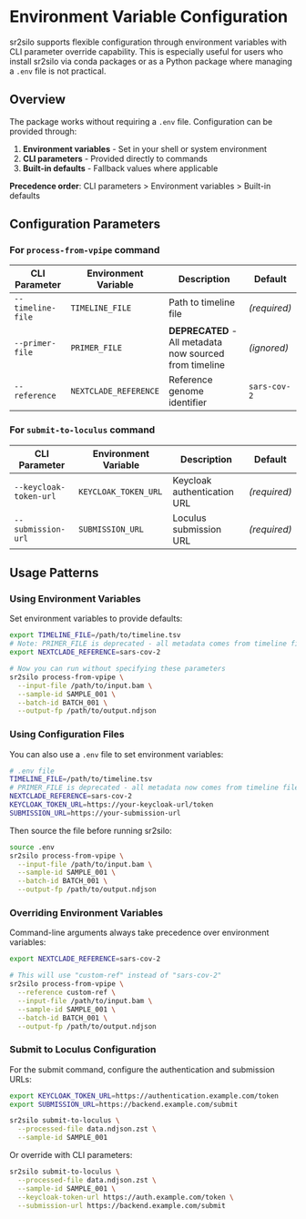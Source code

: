 # Environment Variable Configuration

sr2silo supports flexible configuration through environment variables with CLI parameter override capability. This is especially useful for users who install sr2silo via conda packages or as a Python package where managing a `.env` file is not practical.

## Overview

The package works without requiring a `.env` file. Configuration can be provided through:

1. **Environment variables** - Set in your shell or system environment
2. **CLI parameters** - Provided directly to commands
3. **Built-in defaults** - Fallback values where applicable

**Precedence order**: CLI parameters > Environment variables > Built-in defaults

## Configuration Parameters

### For `process-from-vpipe` command

| CLI Parameter | Environment Variable | Description | Default |
|---------------|---------------------|-------------|---------|
| `--timeline-file` | `TIMELINE_FILE` | Path to timeline file | *(required)* |
| `--primer-file` | `PRIMER_FILE` | **DEPRECATED** - All metadata now sourced from timeline | *(ignored)* |
| `--reference` | `NEXTCLADE_REFERENCE` | Reference genome identifier | `sars-cov-2` |

### For `submit-to-loculus` command

| CLI Parameter | Environment Variable | Description | Default |
|---------------|---------------------|-------------|---------|
| `--keycloak-token-url` | `KEYCLOAK_TOKEN_URL` | Keycloak authentication URL | *(required)* |
| `--submission-url` | `SUBMISSION_URL` | Loculus submission URL | *(required)* |

## Usage Patterns

### Using Environment Variables

Set environment variables to provide defaults:

```bash
export TIMELINE_FILE=/path/to/timeline.tsv
# Note: PRIMER_FILE is deprecated - all metadata comes from timeline file
export NEXTCLADE_REFERENCE=sars-cov-2

# Now you can run without specifying these parameters
sr2silo process-from-vpipe \
  --input-file /path/to/input.bam \
  --sample-id SAMPLE_001 \
  --batch-id BATCH_001 \
  --output-fp /path/to/output.ndjson
```

### Using Configuration Files

You can also use a `.env` file to set environment variables:

```bash
# .env file
TIMELINE_FILE=/path/to/timeline.tsv
# PRIMER_FILE is deprecated - all metadata now comes from timeline file
NEXTCLADE_REFERENCE=sars-cov-2
KEYCLOAK_TOKEN_URL=https://your-keycloak-url/token
SUBMISSION_URL=https://your-submission-url
```

Then source the file before running sr2silo:

```bash
source .env
sr2silo process-from-vpipe \
  --input-file /path/to/input.bam \
  --sample-id SAMPLE_001 \
  --batch-id BATCH_001 \
  --output-fp /path/to/output.ndjson
```

### Overriding Environment Variables

Command-line arguments always take precedence over environment variables:

```bash
export NEXTCLADE_REFERENCE=sars-cov-2

# This will use "custom-ref" instead of "sars-cov-2"
sr2silo process-from-vpipe \
  --reference custom-ref \
  --input-file /path/to/input.bam \
  --sample-id SAMPLE_001 \
  --batch-id BATCH_001 \
  --output-fp /path/to/output.ndjson
```

### Submit to Loculus Configuration

For the submit command, configure the authentication and submission URLs:

```bash
export KEYCLOAK_TOKEN_URL=https://authentication.example.com/token
export SUBMISSION_URL=https://backend.example.com/submit

sr2silo submit-to-loculus \
  --processed-file data.ndjson.zst \
  --sample-id SAMPLE_001
```

Or override with CLI parameters:

```bash
sr2silo submit-to-loculus \
  --processed-file data.ndjson.zst \
  --sample-id SAMPLE_001 \
  --keycloak-token-url https://auth.example.com/token \
  --submission-url https://backend.example.com/submit
```